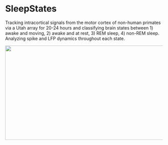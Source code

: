 # SleepStates

Tracking intracortical signals from the motor cortex of non-human primates via a Utah array for 20-24 hours and classifying brain states between 1) awake and moving, 2) awake and at rest, 3) REM sleep, 4) non-REM sleep. 
Analyzing spike and LFP dynamics throughout each state.  

<p align="center">
  <img width="750" height="302.5" src="https://github.com/richyyun/SleepStates/blob/main/FlowChart.png">
</p>
